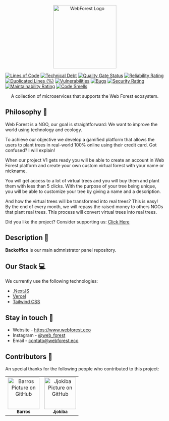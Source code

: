 <p  align="center">
<a  href="https://www.webforest.eco/" target="blank"><img  src="https://www.webforest.eco/images/logo.svg"  width="200"  alt="WebForest Logo"/></a>
</p>

[![Lines of Code](https://sonarcloud.io/api/project_badges/measure?project=the-web-forest_Backoffice&metric=ncloc)](https://sonarcloud.io/summary/new_code?id=the-web-forest_Backoffice)
[![Technical Debt](https://sonarcloud.io/api/project_badges/measure?project=the-web-forest_Backoffice&metric=sqale_index)](https://sonarcloud.io/summary/new_code?id=the-web-forest_Backoffice)
[![Quality Gate Status](https://sonarcloud.io/api/project_badges/measure?project=the-web-forest_Backoffice&metric=alert_status)](https://sonarcloud.io/summary/new_code?id=the-web-forest_Backoffice)
[![Reliability Rating](https://sonarcloud.io/api/project_badges/measure?project=the-web-forest_Backoffice&metric=reliability_rating)](https://sonarcloud.io/summary/new_code?id=the-web-forest_Backoffice)
[![Duplicated Lines (%)](https://sonarcloud.io/api/project_badges/measure?project=the-web-forest_Backoffice&metric=duplicated_lines_density)](https://sonarcloud.io/summary/new_code?id=the-web-forest_Backoffice)
[![Vulnerabilities](https://sonarcloud.io/api/project_badges/measure?project=the-web-forest_Backoffice&metric=vulnerabilities)](https://sonarcloud.io/summary/new_code?id=the-web-forest_Backoffice)
[![Bugs](https://sonarcloud.io/api/project_badges/measure?project=the-web-forest_Backoffice&metric=bugs)](https://sonarcloud.io/summary/new_code?id=the-web-forest_Backoffice)
[![Security Rating](https://sonarcloud.io/api/project_badges/measure?project=the-web-forest_Backoffice&metric=security_rating)](https://sonarcloud.io/summary/new_code?id=the-web-forest_Backoffice)
[![Maintainability Rating](https://sonarcloud.io/api/project_badges/measure?project=the-web-forest_Backoffice&metric=sqale_rating)](https://sonarcloud.io/summary/new_code?id=the-web-forest_Backoffice)
[![Code Smells](https://sonarcloud.io/api/project_badges/measure?project=the-web-forest_Backoffice&metric=code_smells)](https://sonarcloud.io/summary/new_code?id=the-web-forest_Backoffice)

<p  align="center">A collection of microservices that supports the Web Forest ecosystem.</p>

## Philosophy 🌳

Web Forest is a NGO, our goal is straightforward: We want to improve the world using technology and ecology.

To achieve our objective we develop a gamified platform that allows the users to plant trees in real-world 100% online using their credit card. Got confused? I will explain!

When our project V1 gets ready you will be able to create an account in Web Forest platform and create your own custom virtual forest with your name or nickname.

You will get access to a lot of virtual trees and you will buy them and plant them with less than 5 clicks. With the purpose of your tree being unique, you will be able to customize your tree by giving a name and a description.

And how the virtual trees will be transformed into real trees? This is easy! By the end of every month, we will repass the raised money to others NGOs that plant real trees. This process will convert virtual trees into real trees.

  

Did you like the project? Consider supporting us: [Click Here](http://apoie.webforest.eco)

  

## Description 🌲

**Backoffice** is our main admnistrator panel repository.

## Our Stack 💻

  

We currently use the following technologies:

- [.NextJS](https://nextjs.org/)
- [Vercel](https://vercel.com/)
- [Tailwind CSS](https://tailwindcss.com/)
  
## Stay in touch 📧

- Website - https://www.webforest.eco
- Instagram - [@web_forest](https://www.instagram.com/web_forest/)
- Email - [contato@webforest.eco](mailto:contato@webforest.eco)

## Contributors 🤝

An special thanks for the following people who contributed to this project:
<table>
  <tr>
    <td align="center">
      <a href="https://github.com/Barros42">
        <img src="https://avatars.githubusercontent.com/u/34094891?v=4" width="100px;" alt="Barros Picture on GitHub"/><br>
        <sub>
          <b>Barros</b>
        </sub>
      </a>
    </td>
    <td align="center">
      <a href="https://github.com/Jjokiba">
        <img src="https://avatars.githubusercontent.com/u/53917449?v=4" width="100px;" alt="Jjokiba Picture on GitHub"/><br>
        <sub>
          <b>Jjokiba</b>
        </sub>
      </a>
    </td>
  </tr>
</table>
